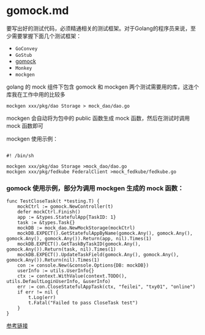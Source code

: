 # gomock.md

要写出好的测试代码，必须精通相关的测试框架。对于Golang的程序员来说，至少需要掌握下面几个测试框架：

- `GoConvey`
- `GoStub`
- [gomock](github.com/golang/mock)
- `Monkey`
- `mockgen`

golang 的 mock 组件下包含 gomock 和 mockgen 两个测试需要用的库，这连个库我在工作中用的比较多

`mockgen xxx/pkg/dao Storage > mock_dao/dao.go`





mockgen 会自动将为包中的 public 函数生成 mock 函数，然后在测试时调用 mock 函数即可

mockgen 使用示例：

```

#! /bin/sh

mockgen xxx/pkg/dao Storage >mock_dao/dao.go
mockgen xxx/pkg/fedkube FederalClient >mock_fedkube/fedkube.go

```


### gomock 使用示例，部分为调用 mockgen 生成的 mock 函数：
```
func TestCloseTask(t *testing.T) {
    mockCtrl := gomock.NewController(t)
    defer mockCtrl.Finish()
    app := &types.StatefulApp{TaskID: 1}
    task := &types.Task{}
    mockDB := mock_dao.NewMockStorage(mockCtrl)
    mockDB.EXPECT().GetStatefulAppByName(gomock.Any(), gomock.Any(), gomock.Any(), gomock.Any()).Return(app, nil).Times(1)
    mockDB.EXPECT().GetTaskByTaskID(gomock.Any(), gomock.Any()).Return(task, nil).Times(1)
    mockDB.EXPECT().UpdateTaskField(gomock.Any(), gomock.Any(), gomock.Any()).Return(nil).Times(1)
    con := console.New(&console.Options{DB: mockDB})
    userInfo := utils.UserInfo{}
    ctx := context.WithValue(context.TODO(), utils.DefaultLoginUserInfo, &userInfo)
    err := con.CloseStatefulAppTask(ctx, "feilei", "txy01", "online")
    if err != nil {
        t.Log(err)
        t.Fatal("Failed to pass CloseTask test")
    }
}

```

[参考链接](https://sourcegraph.com/github.com/xanzy/go-gitlab/-/blob/projects_test.go)
